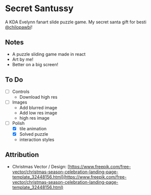 # Secret Santussy

A KDA Evelynn fanart slide puzzle game. My secret santa gift for besti [@chilopawbi](https://www.twitter.com/chilopawbi)!

## Notes

- A puzzle sliding game made in react
- Art by me!
- Better on a big screen!

## To Do

- [ ] Controls
  - Download high res
- [ ] Images
  - Add blurred image
  - Add low res image 
  - high res image
- [ ] Polish 
  - [x] tile animation
  - [x] Solved puzzle
  - interaction styles



## Attribution

- Christmas Vector / Design: [https://www.freepik.com/free-vector/christmas-season-celebration-landing-page-template_32448156.html](https://www.freepik.com/free-vector/christmas-season-celebration-landing-page-template_32448156.html)